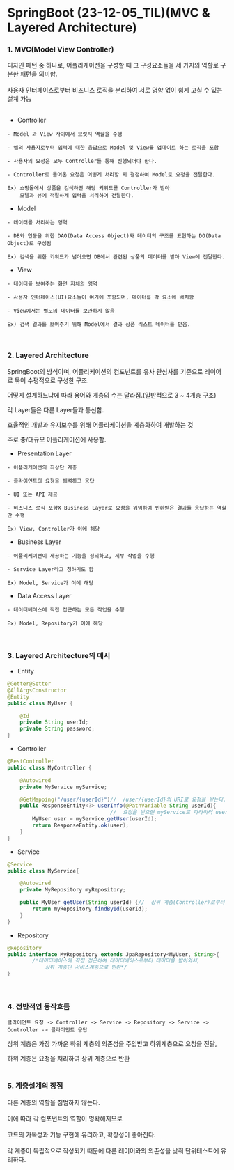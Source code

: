 # SpringBoot (23-12-05_TIL)(MVC & Layered Architecture)

<h3>1. MVC(Model View Controller)</h3>
디자인 패턴 중 하나로, 어플리케이션을 구성할 때 그 구성요소들을 세 가지의 역할로 구분한 패턴을 의미함.<br><br>
사용자 인터페이스로부터 비즈니스 로직을 분리하여 서로 영향 없이 쉽게 고칠 수 있는 설계 가능<br><br>

- Controller<br>
```
- Model 과 View 사이에서 브릿지 역할을 수행

- 앱의 사용자로부터 입력에 대한 응답으로 Model 및 View를 업데이트 하는 로직을 포함

- 사용자의 요청은 모두 Controller를 통해 진행되어야 한다.

- Controller로 들어온 요청은 어떻게 처리할 지 결정하여 Model로 요청을 전달한다.

Ex) 쇼핑몰에서 상품을 검색하면 해당 키워드를 Controller가 받아
    모델과 뷰에 적절하게 입력을 처리하여 전달한다.
```

- Model<br>
```
- 데이터를 처리하는 영역

- DB와 연동을 위한 DAO(Data Access Object)와 데이터의 구조를 표현하는 DO(Data Object)로 구성됨

Ex) 검색을 위한 키워드가 넘어오면 DB에서 관련된 상품의 데이터를 받아 View에 전달한다.
```

- View<br>
```
- 데이터를 보여주는 화면 자체의 영역

- 사용자 인터페이스(UI)요소들이 여기에 포함되며, 데이터를 각 요소에 배치함

- View에서는 별도의 데이터를 보관하지 않음

Ex) 검색 결과를 보여주기 위해 Model에서 결과 상품 리스트 데이터를 받음.
```

<br>

<h3>2. Layered Architecture</h3>

SpringBoot의 방식이며, 어플리케이션의 컴포넌트를 유사 관심사를 기준으로 레이어로 묶어 수평적으로 구성한 구조.<br>

어떻게 설계하느냐에 따라 용어와 계층의 수는 달라짐.(일반적으로 3 ~ 4계층 구조)<br>

각 Layer들은 다른 Layer들과 통신함.<br>

효율적인 개발과 유지보수를 위해 어플리케이션을 계층화하여 개발하는 것<br>

주로 중/대규모 어플리케이션에 사용함.<br>

- Presentation Layer<br>
```
- 어플리케이션의 최상단 계층

- 클라이언트의 요청을 해석하고 응답

- UI 또는 API 제공

- 비즈니스 로직 포함X Business Layer로 요청을 위임하여 반환받은 결과를 응답하는 역할만 수행

Ex) View, Controller가 이에 해당
```

- Business Layer<br>
```
- 어플리케이션이 제공하는 기능을 정의하고, 세부 작업을 수행

- Service Layer라고 칭하기도 함

Ex) Model, Service가 이에 해당
```

- Data Access Layer<br>
```
- 데이터베이스에 직접 접근하는 모든 작업을 수행

Ex) Model, Repository가 이에 해당
```
<br>
<h3>3. Layered Architecture의 예시</h3>

- Entity
```java
@Getter@Setter
@AllArgsConstructor
@Entity
public class MyUser {

    @Id
    private String userId;
    private String password;
}
```
- Controller
```java
@RestController
public class MyController {

    @Autowired
    private MyService myService;

    @GetMapping("/user/{userId}")//  /user/{userId}의 URI로 요청을 받는다.
    public ResponseEntity<?> userInfo(@PathVariable String userId){
                                 //  요청을 받으면 myService로 파라미터 userId만 전달
        MyUser user = myService.getUser(userId);
        return ResponseEntity.ok(user);
    }
}
```
- Service
```java
@Service
public class MyService{

    @Autowired
    private MyRepository myRepository;

    public MyUser getUser(String userId) {//  상위 계층(Controller)로부터 받은 userId 정보로 비즈니스 로직을 처리
        return myRepository.findById(userId);
    }
}
```
- Repository
```java
@Repository
public interface MyRepository extends JpaRepository<MyUser, String>{
        /*데이터베이스에 직접 접근하여 데이터베이스로부터 데이터를 받아와서, 
            상위 계층인 서비스계층으로 반환*/
}
```

<br>
<h3>4. 전반적인 동작흐름</h3>

```
클라이언트 요청 -> Controller -> Service -> Repository -> Service -> Controller -> 클라이언트 응답
```

상위 계층은 가장 가까운 하위 계층의 의존성을 주입받고 하위계층으로 요청을 전달,<br>

하위 계층은 요청을 처리하여 상위 계층으로 반환<br>
<br>
<h3>5. 계층설계의 장점</h3>

다른 계층의 역할을 침범하지 않는다.<br><br>
이에 따라 각 컴포넌트의 역할이 명확해지므로<br><br>
코드의 가독성과 기능 구현에 유리하고, 확장성이 좋아진다.<br><br>
각 계층이 독립적으로 작성되기 때문에 다른 레이어와의 의존성을 낮춰 단위테스트에 유리하다.